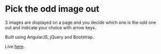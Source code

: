 # Pick the odd image out

3 images are displayed on a page and you decide which one is the odd one out and indicate your choice with arrow keys.

Built using AngularJS, jQuery and Bootstrap.

Live [here](http://picktheoddimageout.bitballoon.com).

